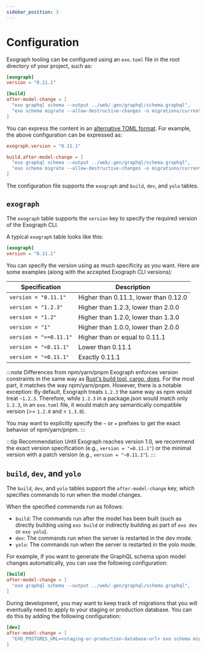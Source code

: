 ```yaml
---
sidebar_position: 3
---
```


# Configuration

Exograph tooling can be configured using an `exo.toml` file in the root directory of your project, such as:

```toml
[exograph]
version = "0.11.1"

[build]
after-model-change = [
  "exo graphql schema --output ../web/.gen/graphql/schema.graphql", 
  "exo schema migrate --allow-destructive-changes -o migrations/current.sql"
]
```

You can express the content in an [alternative TOML format](https://toml.io/en/v1.0.0). For example, the above configuration can be expressed as:

```toml
exograph.version = "0.11.1"

build.after-model-change = [
  "exo graphql schema --output ../web/.gen/graphql/schema.graphql", 
  "exo schema migrate --allow-destructive-changes -o migrations/current.sql"
]
```

The configuration file supports the `exograph` and `build`, `dev`, and `yolo` tables.

## `exograph`

The `exograph` table supports the `version` key to specify the required version of the Exograph CLI. 

A typical `exograph` table looks like this:

```toml
[exograph]
version = "0.11.1"
```

You can specify the version using as much specificity as you want. Here are some examples (along with the accepted Exograph CLI versions):

| Specification                 | Description                           |
|------------------------------|---------------------------------------|
| `version = "0.11.1"`         | Higher than 0.11.1, lower than 0.12.0 |
| `version = "1.2.3"`          | Higher than 1.2.3, lower than 2.0.0 |
| `version = "1.2"`            | Higher than 1.2.0, lower than 1.3.0 |
| `version = "1"`              | Higher than 1.0.0, lower than 2.0.0 |
| `version = ">=0.11.1"`       | Higher than or equal to 0.11.1 |
| `version = "<0.11.1"`        | Lower than 0.11.1 |
| `version = "=0.11.1"`        | Exactly 0.11.1 |

:::note Differences from npm/yarn/pnpm
Exograph enforces version constraints in the same way as [Rust's build tool, cargo, does](https://doc.rust-lang.org/cargo/reference/specifying-dependencies.html#version-specifiers). For the most part, it matches the way npm/yarn/pnpm. However, there is a notable exception: By default, Exograph treats `1.2.3` the same way as npm would treat `~1.2.3`. Therefore, while `1.2.3` in a package.json would match only `1.2.3`, in an `exo.toml` file, it would match any semantically compatible version (>= `1.2.0` and < `1.3.0`).

You may want to explicitly specify the `~` or `=` prefixes to get the exact behavior of npm/yarn/pnpm.
:::

:::tip Recommendation
Until Exograph reaches version 1.0, we recommend the exact version specification (e.g., `version = "=0.11.1"`) or the minimal version with a patch version (e.g., `version = "~0.11.1"`).
:::

## `build`, `dev`, and `yolo`

The `build`, `dev`, and `yolo` tables support the `after-model-change` key, which specifies commands to run when the model changes.

When the specified commands run as follows:

- `build`: The commands run after the model has been built (such as directly building using `exo build` or indirectly building as part of `exo dev` or `exo yolo`).
- `dev`: The commands run when the server is restarted in the dev mode.
- `yolo`: The commands run when the server is restarted in the yolo mode.

For example, if you want to generate the GraphQL schema upon model changes automatically, you can use the following configuration:

```toml
[build]
after-model-change = [
  "exo graphql schema --output ../web/.gen/graphql/schema.graphql", 
]
```

During development, you may want to keep track of migrations that you will eventually need to apply to your staging or production database. You can do this by adding the following configuration:

```toml
[dev]
after-model-change = [
  "EXO_POSTGRES_URL=<staging-or-production-database-url> exo schema migrate --allow-destructive-changes -o migrations/current.sql"
]
```
